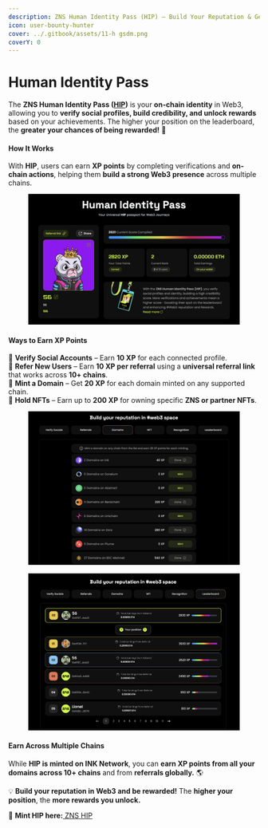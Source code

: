 ```yaml
---
description: ZNS Human Identity Pass (HIP) – Build Your Reputation & Get Rewarded in Web3
icon: user-bounty-hunter
cover: ../.gitbook/assets/11-h gsdm.png
coverY: 0
---
```


# &#x20;Human Identity Pass

The **ZNS Human Identity Pass (**[**HIP**](https://zns.bio/hip)**)** is your **on-chain identity** in Web3, allowing you to **verify social profiles, build credibility, and unlock rewards** based on your achievements. The higher your position on the leaderboard, the **greater your chances of being rewarded!** 🚀

#### **How It Works**

With **HIP**, users can earn **XP points** by completing verifications and **on-chain actions**, helping them **build a strong Web3 presence** across multiple chains.

<figure><img src="../.gitbook/assets/Screenshot 2025-02-17 at 17.55.35.png" alt=""><figcaption></figcaption></figure>

#### **Ways to Earn XP Points**

🔹 **Verify Social Accounts** – Earn **10 XP** for each connected profile.\
🔹 **Refer New Users** – Earn **10 XP per referral** using a **universal referral link** that works across **10+ chains**.\
🔹 **Mint a Domain** – Get **20 XP** for each domain minted on any supported chain.\
🔹 **Hold NFTs** – Earn up to **200 XP** for owning specific **ZNS or partner NFTs**.

<div><figure><img src="../.gitbook/assets/Screenshot 2025-02-17 at 17.54.26.png" alt=""><figcaption></figcaption></figure> <figure><img src="../.gitbook/assets/Screenshot 2025-02-17 at 17.54.15.png" alt=""><figcaption></figcaption></figure></div>

#### **Earn Across Multiple Chains**

While **HIP is minted on INK Network**, you can **earn XP points from all your domains across 10+ chains** and from **referrals globally.** 🌎

💡 **Build your reputation in Web3 and be rewarded!** The **higher your position**, the **more rewards you unlock.**

📖 **Mint HIP here:**[ ZNS H](https://zns.bio/hip)[IP](https://zns.bio/hip)
